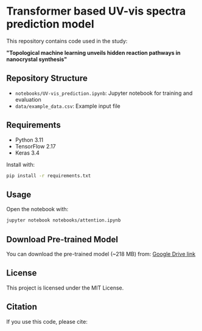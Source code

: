 # Transformer based UV-vis spectra prediction model

This repository contains code used in the study:

**"Topological machine learning unveils hidden reaction pathways in nanocrystal synthesis"**

## Repository Structure
- `notebooks/UV-vis_prediction.ipynb`: Jupyter notebook for training and evaluation
- `data/example_data.csv`: Example input file

## Requirements
- Python 3.11
- TensorFlow 2.17
- Keras 3.4


Install with:
```bash
pip install -r requirements.txt
```

##  Usage
Open the notebook with:
```bash
jupyter notebook notebooks/attention.ipynb
```

## Download Pre-trained Model

You can download the pre-trained model (~218 MB) from:
[Google Drive link](https://drive.google.com/file/d/1NSEOnLpVyAAKFDTYcMOjRVut4TOdGHO2/view?usp=sharing)

## License
This project is licensed under the MIT License.

## Citation
If you use this code, please cite:


